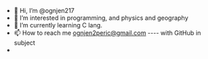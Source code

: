 - 👋 Hi, I’m @ognjen217
- 👀 I’m interested in programming, and physics and geography
- 🌱 I’m currently learning C lang.
- 📫 How to reach me ognjen2peric@gmail.com  ----   with GitHub in subject
- 
<!---
ognjen217/ognjen217 is a ✨ special ✨ repository because its `README.md` (this file) appears on your GitHub profile.
You can click the Preview link to take a look at your changes.
--->
